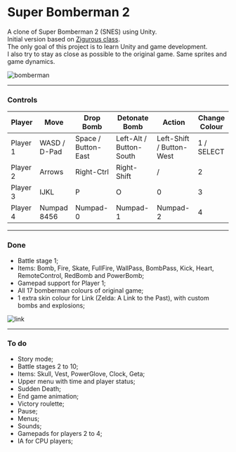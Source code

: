 # Super Bomberman 2

A clone of Super Bomberman 2 (SNES) using Unity.  
Initial version based on [Zigurous class](https://youtu.be/8agb6x5RpOI).  
The only goal of this project is to learn Unity and game development.  
I also try to stay as close as possible to the original game. Same sprites and game dynamics.  

![bomberman](https://user-images.githubusercontent.com/14484616/235389962-4534f436-ed7a-40e3-84ec-e2e3385d616b.gif)

---
### Controls

| Player  | Move | Drop Bomb | Detonate Bomb |  Action | Change Colour |
| --- | --- | --- | --- | --- | --- |
| Player 1 | WASD / D-Pad | Space / Button-East | Left-Alt / Button-South | Left-Shift / Button-West | 1 / SELECT |
| Player 2 | Arrows | Right-Ctrl | Right-Shift | / | 2 |
| Player 3 | IJKL | P | O | 0 | 3 |
| Player 4 | Numpad 8456 | Numpad-0 | Numpad-1 | Numpad-2 | 4 |

---
### Done

* Battle stage 1;
* Items: Bomb, Fire, Skate, FullFire, WallPass, BombPass, Kick, Heart, RemoteControl, RedBomb and PowerBomb;
* Gamepad support for Player 1;
* All 17 bomberman colours of original game;
* 1 extra skin colour for Link (Zelda: A Link to the Past), with custom bombs and explosions;

![link](https://user-images.githubusercontent.com/14484616/234454931-e3be6b23-810d-43fd-890b-392a786ff10b.gif)

---
### To do

* Story mode;
* Battle stages 2 to 10;
* Items: Skull, Vest, PowerGlove, Clock, Geta;
* Upper menu with time and player status;
* Sudden Death;
* End game animation;
* Victory roulette;
* Pause;
* Menus;
* Sounds;
* Gamepads for players 2 to 4;
* IA for CPU players;
